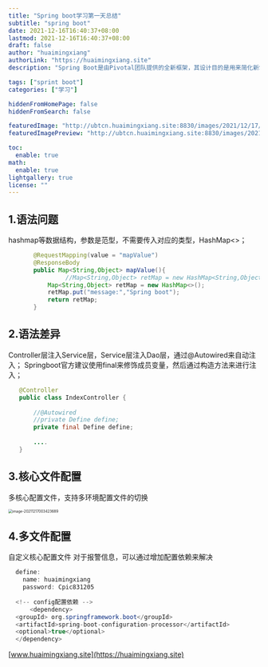 ```yaml
---
title: "Spring boot学习第一天总结"
subtitle: "spring boot"
date: 2021-12-16T16:40:37+08:00
lastmod: 2021-12-16T16:40:37+08:00
draft: false
author: "huaimingxiang"
authorLink: "https://huaimingxiang.site"
description: "Spring Boot是由Pivotal团队提供的全新框架，其设计目的是用来简化新Spring应用的初始搭建以及开发过程。"

tags: ["sprint boot"]
categories: ["学习"]

hiddenFromHomePage: false
hiddenFromSearch: false

featuredImage: "http://ubtcn.huaimingxiang.site:8830/images/2021/12/17/202112170030817.png"
featuredImagePreview: "http://ubtcn.huaimingxiang.site:8830/images/2021/12/17/202112170030817.png"

toc:
  enable: true
math:
  enable: true
lightgallery: true
license: ""
---
```


<!--more-->


## 1.语法问题

   hashmap等数据结构，参数是范型，不需要传入对应的类型，HashMap<>；

``` java
       @RequestMapping(value = "mapValue")
       @ResponseBody
       public Map<String,Object> mapValue(){
   				//Map<String,Object> retMap = new HashMap<String,Object>();
           Map<String,Object> retMap = new HashMap<>();
           retMap.put("message:","Spring boot");
           return retMap;
       }
```

## 2.语法差异
   Controller层注入Service层，Service层注入Dao层，通过@Autowired来自动注入；
   Springboot官方建议使用final来修饰成员变量，然后通过构造方法来进行注入；
    

 ``` java
    @Controller
    public class IndexController {
    
        //@Autowired 
        //private Define define;
        private final Define define;
    
      	....
    }
 ```

## 3.核心文件配置

多核心配置文件，支持多环境配置文件的切换

<img src="http://ubtcn.huaimingxiang.site:8830/images/2021/12/17/202112170035123.png" alt="image-20211217003423689" style="zoom:50%;" />



## 4.多文件配置

自定义核心配置文件
       对于报警信息，可以通过增加配置依赖来解决

  ``` java
    define:
      name: huaimingxiang
      password: Cpic831205
    
	<!-- config配置依赖 -->
		<dependency>
    <groupId> org.springframework.boot</groupId>
    <artifactId>spring-boot-configuration-processor</artifactId>
    <optional>true</optional>
	</dependency>
  ```


  [www.huaimingxiang.site](https://huaimingxiang.site)


